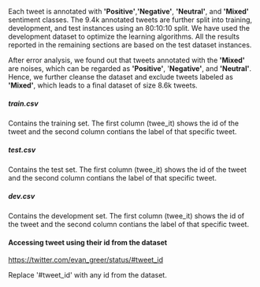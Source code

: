 Each tweet is annotated with **'Positive'**,**'Negative'**, **'Neutral'**, and **'Mixed'** sentiment classes. The 9.4k annotated tweets are further split into training, development, and test instances using an 80:10:10 split. We have used the development dataset to optimize the learning algorithms. All the results reported in the remaining sections are based on the test dataset instances.  

After error analysis, we found out that tweets annotated with the **'Mixed'** are noises, which can be regarded as **'Positive'**, '**Negative'**, and **'Neutral'**. Hence, we further cleanse the dataset and exclude tweets labeled as **'Mixed'**, which leads to a final dataset of size 8.6k tweets. 

##### train.csv

Contains the training set. The first column (twee_it) shows the id of the tweet and the second column contians the label of that specific tweet. 

##### test.csv

Contains the test set. The first column (twee_it) shows the id of the tweet and the second column contians the label of that specific tweet. 

##### dev.csv

Contains the development set. The first column (twee_it) shows the id of the tweet and the second column contians the label of that specific tweet. 

#### Accessing tweet using their id from the dataset

https://twitter.com/evan_greer/status/#tweet_id

Replace '#tweet_id' with any id from the dataset. 

